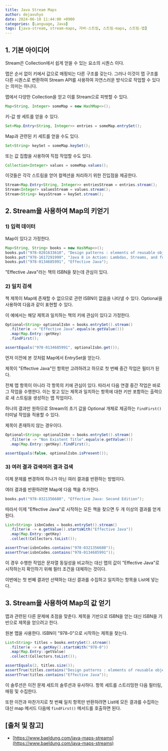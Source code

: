 ```yaml
---
title: Java Stream Maps
author: dejavuhyo
date: 2024-06-10 11:44:00 +0900
categories: [Language, Java]
tags: [java-stream, stream-maps, 자바-스트림, 스트림-maps, 스트림-맵]
---
```


## 1. 기본 아이디어
Stream은 Collection에서 쉽게 얻을 수 있는 요소의 시퀀스 이다.

맵은 순서 없이 키에서 값으로 매핑되는 다른 구조를 갖는다. 그러나 이것이 맵 구조를 다른 시퀀스로 변환하여 Stream API를 사용하여 자연스러운 방식으로 작업할 수 있다는 의미는 아니다.

맵에서 다양한 Collection을 얻고 이를 Stream으로 피벗할 수 있다.

```java
Map<String, Integer> someMap = new HashMap<>();
```

키-값 쌍 세트를 얻을 수 있다.

```java
Set<Map.Entry<String, Integer>> entries = someMap.entrySet();
```

Map과 관련된 키 세트를 얻을 수도 있다.

```java
Set<String> keySet = someMap.keySet();
```

또는 값 집합을 사용하여 직접 작업할 수도 있다.

```java
Collection<Integer> values = someMap.values();
```

이것들은 각각 스트림을 얻어 컬렉션을 처리하기 위한 진입점을 제공한다.

```java
Stream<Map.Entry<String, Integer>> entriesStream = entries.stream();
Stream<Integer> valuesStream = values.stream();
Stream<String> keysStream = keySet.stream();
```

## 2. Stream을 사용하여 Map의 키 ​​얻기

### 1) 입력 데이터
Map이 있다고 가정한다.

```java
Map<String, String> books = new HashMap<>();
books.put("978-0201633610", "Design patterns : elements of reusable object-oriented software");
books.put("978-1617291999", "Java 8 in Action: Lambdas, Streams, and functional-style programming");
books.put("978-0134685991", "Effective Java");
```

"Effective Java"라는 책의 ISBN을 찾는데 관심이 있다.

### 2) 일치 검색
책 제목이 Map에 존재할 수 없으므로 관련 ISBN이 없음을 나타낼 수 있다. Optional을 사용하여 다음과 같이 표현할 수 있다.

이 예에서는 해당 제목과 일치하는 책의 키에 관심이 있다고 가정한다.

```java
Optional<String> optionalIsbn = books.entrySet().stream()
  .filter(e -> "Effective Java".equals(e.getValue()))
  .map(Map.Entry::getKey)
  .findFirst();

assertEquals("978-0134685991", optionalIsbn.get());
```

먼저 이전에 본 것처럼 Map에서 EntrySet을 얻는다.

제목이 "Effective Java"인 항목만 고려하려고 하므로 첫 번째 중간 작업은 필터가 된다.

전체 맵 항목이 아니라 각 항목의 키에 관심이 있다. 따라서 다음 연결 중간 작업은 바로 그 작업을 수행한다. 이는 찾고 있는 제목과 일치하는 항목에 대한 키만 포함하는 출력으로 새 스트림을 생성하는 맵 작업이다.

하나의 결과만 원하므로 Stream의 초기 값을 Optional 개체로 제공하는 `findFirst()` 터미널 작업을 적용할 수 있다.

제목이 존재하지 않는 경우이다.

```java
Optional<String> optionalIsbn = books.entrySet().stream()
  .filter(e -> "Non Existent Title".equals(e.getValue()))
  .map(Map.Entry::getKey).findFirst();

assertEquals(false, optionalIsbn.isPresent());
```

### 3) 여러 결과 검색여러 결과 검색
이제 문제를 변경하여 하나가 아닌 여러 결과를 반환하는 방법이다.

여러 결과를 반환하려면 Map에 다음 책을 추가한다.

```java
books.put("978-0321356680", "Effective Java: Second Edition");
```

따라서 이제 "Effective Java"로 시작하는 모든 책을 찾으면 두 개 이상의 결과를 얻게 된다.

```java
List<String> isbnCodes = books.entrySet().stream()
  .filter(e -> e.getValue().startsWith("Effective Java"))
  .map(Map.Entry::getKey)
  .collect(Collectors.toList());

assertTrue(isbnCodes.contains("978-0321356680"));
assertTrue(isbnCodes.contains("978-0134685991"));
```

이 경우 수행한 작업은 문자열 동일성을 비교하는 대신 맵의 값이 "Effective Java"로 시작하는지 확인하기 위해 필터 조건을 대체하는 것이다.

이번에는 첫 번째 결과만 선택하는 대신 결과를 수집하고 일치하는 항목을 List에 넣는다.

## 3. Stream을 사용하여 Map의 값 얻기
맵과 관련된 다른 문제에 초점을 맞춘다. 제목을 기반으로 ISBN을 얻는 대신 ISBN을 기반으로 제목을 얻으려고 한다.

원본 맵을 사용한다. ISBN이 "978-0"으로 시작하는 제목을 찾는다.

```java
List<String> titles = books.entrySet().stream()
  .filter(e -> e.getKey().startsWith("978-0"))
  .map(Map.Entry::getValue)
  .collect(Collectors.toList());

assertEquals(2, titles.size());
assertTrue(titles.contains("Design patterns : elements of reusable object-oriented software"));
assertTrue(titles.contains("Effective Java"));
```

이 솔루션은 이전 문제 세트의 솔루션과 유사하다. 항목 세트를 스트리밍한 다음 필터링, 매핑 및 수집한다.

또한 이전과 마찬가지로 첫 번째 일치 항목만 반환하려면 List에 모든 결과를 수집하는 대신 map 메서드 다음에 `findFirst()` 메서드를 호출하면 된다.

## [출처 및 참고]
* [https://www.baeldung.com/java-maps-streams](https://www.baeldung.com/java-maps-streams)

